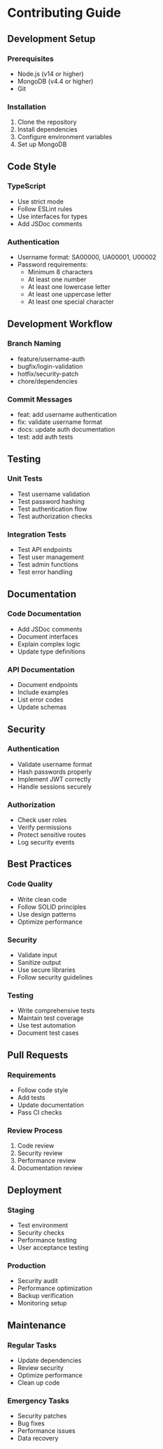 # Contributing Guide

## Development Setup

### Prerequisites
- Node.js (v14 or higher)
- MongoDB (v4.4 or higher)
- Git

### Installation
1. Clone the repository
2. Install dependencies
3. Configure environment variables
4. Set up MongoDB

## Code Style

### TypeScript
- Use strict mode
- Follow ESLint rules
- Use interfaces for types
- Add JSDoc comments

### Authentication
- Username format: SA00000, UA00001, U00002
- Password requirements:
  - Minimum 8 characters
  - At least one number
  - At least one lowercase letter
  - At least one uppercase letter
  - At least one special character

## Development Workflow

### Branch Naming
- feature/username-auth
- bugfix/login-validation
- hotfix/security-patch
- chore/dependencies

### Commit Messages
- feat: add username authentication
- fix: validate username format
- docs: update auth documentation
- test: add auth tests

## Testing

### Unit Tests
- Test username validation
- Test password hashing
- Test authentication flow
- Test authorization checks

### Integration Tests
- Test API endpoints
- Test user management
- Test admin functions
- Test error handling

## Documentation

### Code Documentation
- Add JSDoc comments
- Document interfaces
- Explain complex logic
- Update type definitions

### API Documentation
- Document endpoints
- Include examples
- List error codes
- Update schemas

## Security

### Authentication
- Validate username format
- Hash passwords properly
- Implement JWT correctly
- Handle sessions securely

### Authorization
- Check user roles
- Verify permissions
- Protect sensitive routes
- Log security events

## Best Practices

### Code Quality
- Write clean code
- Follow SOLID principles
- Use design patterns
- Optimize performance

### Security
- Validate input
- Sanitize output
- Use secure libraries
- Follow security guidelines

### Testing
- Write comprehensive tests
- Maintain test coverage
- Use test automation
- Document test cases

## Pull Requests

### Requirements
- Follow code style
- Add tests
- Update documentation
- Pass CI checks

### Review Process
1. Code review
2. Security review
3. Performance review
4. Documentation review

## Deployment

### Staging
- Test environment
- Security checks
- Performance testing
- User acceptance testing

### Production
- Security audit
- Performance optimization
- Backup verification
- Monitoring setup

## Maintenance

### Regular Tasks
- Update dependencies
- Review security
- Optimize performance
- Clean up code

### Emergency Tasks
- Security patches
- Bug fixes
- Performance issues
- Data recovery
